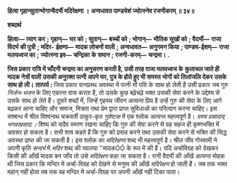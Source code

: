 **हित्वा गृहान्सुतान्भोगान्वैदर्भी मदिरेक्षणा ।** **अन्वधावत पाण्ड्येशं ज्योत्स्नेव रजनीकरम् ॥ ३४॥** 

**शब्दार्थ** 

**हित्वा—** **त्याग कर** **; गृहान्—** **घर को** **; सुतान्—** **बच्चों को** **; भोगान्—** **भौतिक सुखों को** **; वैदर्भी—** **राजा विदर्भ की पुत्री** **; मदिर-** **ईक्षणा—** **मादक लोचनों वाली** **; अन्वधावत—** **अनुगमन किया** **; पाण्ड्य-ईशम्—** **राजा मलयध्वज का** **; ज्योत्स्ना इव—** **चन्द्रिका** **के समान** **; रजनी-करम्—** **चन्द्रमा।** **.** 

**जिस प्रकार रात्रि में चाँदनी चन्द्रमा का अनुसरण करती है, उसी तरह राजा मलयध्वज के** **कुलाचल जाते ही मादक नेत्रों वाली उसकी अनुरक्त पत्नी अपने घर, पुत्र के होते हुए भी समस्त** **भोगों को तिलांजलि देकर उसके साथ हो ली।** **तात्पर्य :** जिस प्रकार वानप्रस्थ अवस्था में पत्नी भी पति के साथ हो लेती है उसी प्रकार जब गुरु *निर्जन-भजन* के लिए एकान्त वास करता है, तो उसके कुछ बढ़ेचढ़े भक्त उसकी सेवा करने के उद्देश्य से उसके साथ हो लेते हैं। दूसरे शब्दों में, जिन्हें गृहस्थ जीवन अत्यन्त प्रिय है उन्हें गुरु की सेवा के लिए आगे बढ़कर आना चाहिए और समाज, मित्रता तथा प्रेम द्वारा प्राप्त सुविधाओं का परित्याग करना चाहिए। इस सश्बन्ध में श्रील विश्वनाथ चक्रवर्ती ठाकुर-कृत *गुर्वष्टक* में एक श्लोक अत्यन्त महत्त्वपूर्ण है। *यस्य प्रसादाद् भगवत्प्रसाद:।* शिष्य को सदैव स्मरण रखना चाहिए कि गुरु की सेवा करने से वह सहज ही कृष्णभक्ति में अग्रसर हो सकता है। सभी शाष कहते हैं कि गुरु को प्रसन्न करने तथा उसकी सेवा करने से भक्ति की सिद्ध अवस्था प्राप्त की जा सकती है। इस श्लोक का *मदिरेक्षणा* शब्द भी महत्त्वपूर्ण है। श्रील जीव गोस्वामी ने अपनी कृति *सन्दर्भ* में *मदिर* शब्द की व्यालया ''मादकÓÓ के रूप में की है। यदि अर्चाविग्रह को देखकर किसी की आँखें मादक बन जाँय तो उसे *मदिरेक्षण* कहा जा सकता है। रानी वैदर्भी की आँखें अत्यन्त मोहक थीं जिस प्रकार कि मन्दिर में अर्चा-विग्रह को देखने से मनुष्य की आँखें *मदिरेक्षण* हो जाती हैं। जब तक भक्त महान् नहीं होता तब तक वह मन्दिर में अर्चा-विग्रह पर अपनी आँखें नहीं टिका पाता।  